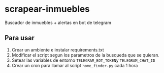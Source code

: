 # scrapear-inmuebles
Buscador de inmuebles + alertas en bot de telegram


## Para usar
1. Crear un ambiente e instalar requirements.txt
1. Modificar el script segun los parametros de la busqueda que se quieran. 
1. Setear las variables de entorno `TELEGRAM_BOT_TOKEN`y `TELEGRAM_CHAT_ID`
1. Crear un cron para llamar al script `home_finder.py` cada 1 hora